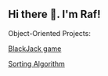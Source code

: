 ## Hi there 👋. I'm Raf!

Object-Oriented Projects:

[BlackJack game](https://github.com/Rafaelrfg1/CS145MyBlackJack) 

[Sorting Algorithm](https://github.com/Rafaelrfg1/CS145Sorting) 

<!--
**Rafaelrfg1/Rafaelrfg1** is a ✨ _special_ ✨ repository because its `README.md` (this file) appears on your GitHub profile.

Here are some ideas to get you started:

- 🔭 I’m currently working on ...
- 🌱 I’m currently learning ...
- 👯 I’m looking to collaborate on ...
- 🤔 I’m looking for help with ...
- 💬 Ask me about ...
- 📫 How to reach me: ...
- 😄 Pronouns: ...
- ⚡ Fun fact: ...
-->
